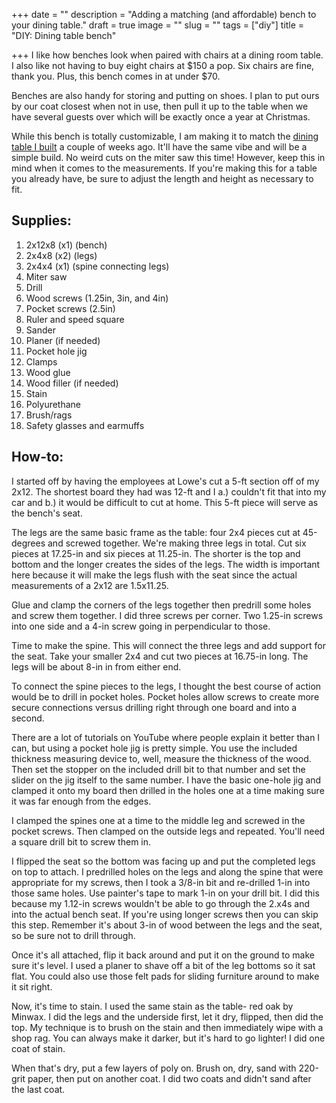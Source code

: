 +++
date = ""
description = "Adding a matching (and affordable) bench to your dining table."
draft = true
image = ""
slug = ""
tags = ["diy"]
title = "DIY: Dining table bench"

+++
I like how benches look when paired with chairs at a dining room table. I also like not having to buy eight chairs at $150 a pop. Six chairs are fine, thank you. Plus, this bench comes in at under $70.

Benches are also handy for storing and putting on shoes. I plan to put ours by our coat closest when not in use, then pull it up to the table when we have several guests over which will be exactly once a year at Christmas.

While this bench is totally customizable, I am making it to match the [dining table I built](https://craftycody.com/crafts/diy-dining-table-ikea-dupe/) a couple of weeks ago. It'll have the same vibe and will be a simple build. No weird cuts on the miter saw this time! However, keep this in mind when it comes to the measurements. If you're making this for a table you already have, be sure to adjust the length and height as necessary to fit.

## Supplies:

 1. 2x12x8 (x1) (bench)
 2. 2x4x8 (x2) (legs)
 3. 2x4x4 (x1) (spine connecting legs)
 4. Miter saw
 5. Drill
 6. Wood screws (1.25in, 3in, and 4in)
 7. Pocket screws (2.5in)
 8. Ruler and speed square
 9. Sander
10. Planer (if needed)
11. Pocket hole jig
12. Clamps
13. Wood glue
14. Wood filler (if needed)
15. Stain
16. Polyurethane
17. Brush/rags
18. Safety glasses and earmuffs

## How-to:

I started off by having the employees at Lowe's cut a 5-ft section off of my 2x12. The shortest board they had was 12-ft and I a.) couldn't fit that into my car and b.) it would be difficult to cut at home. This 5-ft piece will serve as the bench's seat.

The legs are the same basic frame as the table: four 2x4 pieces cut at 45-degrees and screwed together. We're making three legs in total. Cut six pieces at 17.25-in and six pieces at 11.25-in. The shorter is the top and bottom and the longer creates the sides of the legs. The width is important here because it will make the legs flush with the seat since the actual measurements of a 2x12 are 1.5x11.25.

Glue and clamp the corners of the legs together then predrill some holes and screw them together. I did three screws per corner. Two 1.25-in screws into one side and a 4-in screw going in perpendicular to those.

Time to make the spine. This will connect the three legs and add support for the seat. Take your smaller 2x4 and cut two pieces at 16.75-in long. The legs will be about 8-in in from either end.

To connect the spine pieces to the legs, I thought the best course of action would be to drill in pocket holes. Pocket holes allow screws to create more secure connections versus drilling right through one board and into a second. 

There are a lot of tutorials on YouTube where people explain it better than I can, but using a pocket hole jig is pretty simple. You use the included thickness measuring device to, well, measure the thickness of the wood. Then set the stopper on the included drill bit to that number and set the slider on the jig itself to the same number. I have the basic one-hole jig and clamped it onto my board then drilled in the holes one at a time making sure it was far enough from the edges.

I clamped the spines one at a time to the middle leg and screwed in the pocket screws. Then clamped on the outside legs and repeated. You'll need a square drill bit to screw them in.

I flipped the seat so the bottom was facing up and put the completed legs on top to attach. I predrilled holes on the legs and along the spine that were appropriate for my screws, then I took a 3/8-in bit and re-drilled 1-in into those same holes. Use painter's tape to mark 1-in on your drill bit. I did this because my 1.12-in screws wouldn't be able to go through the 2.x4s and into the actual bench seat. If you're using longer screws then you can skip this step. Remember it's about 3-in of wood between the legs and the seat, so be sure not to drill through.

Once it's all attached, flip it back around and put it on the ground to make sure it's level. I used a planer to shave off a bit of the leg bottoms so it sat flat. You could also use those felt pads for sliding furniture around to make it sit right.

Now, it's time to stain. I used the same stain as the table- red oak by Minwax. I did the legs and the underside first, let it dry, flipped, then did the top. My technique is to brush on the stain and then immediately wipe with a shop rag. You can always make it darker, but it's hard to go lighter! I did one coat of stain.

When that's dry, put a few layers of poly on. Brush on, dry, sand with 220-grit paper, then put on another coat. I did two coats and didn't sand after the last coat.